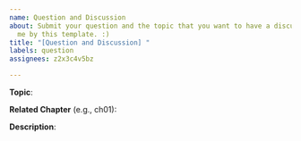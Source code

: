 ```yaml
---
name: Question and Discussion
about: Submit your question and the topic that you want to have a discussion with
  me by this template. :)
title: "[Question and Discussion] "
labels: question
assignees: z2x3c4v5bz

---
```


**Topic**: 

**Related Chapter** (e.g., ch01): 

**Description**:
